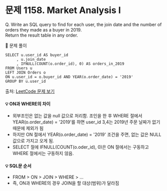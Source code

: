 # 문제 1158. Market Analysis I

Q. Write an SQL query to find for each user, the join date and the number of orders they made as a buyer in 2019. <br>
Return the result table in any order.

🔑 문제 풀이
```mysql
SELECT u.user_id AS buyer_id
     , u.join_date
     , IFNULL(COUNT(o.order_id), 0) AS orders_in_2019
FROM Users u
LEFT JOIN Orders o
ON u.user_id = o.buyer_id AND YEAR(o.order_date) = '2019'
GROUP BY u.user_id
```

출처: [LeetCode 문제 보기](https://leetcode.com/problems/market-analysis-i/description/)

#### 💡 ON과 WHERE의 차이 
- 외부조인은 없는 값을 null 값으로 처리함. 조인을 한 후 WHERE 절에서 YEAR(o.order_date) = '2019'를 하면 user_id 3,4는 2019년 주문 날짜가 없기 때문에 제외가 됨
- 하지만 ON 절에서 YEAR(o.order_date) = '2019' 조건을 주면, 없는 값은 NULL 값으로 가지고 오게 됨. 
- SELECT 절에 IFNULL(COUNT(o.oder_id), 0)은 ON 절에서는 구동하고 WHERE 절에서는 구동하지 않음. 

#### 💡 SQL문 순서
- FROM > ON > JOIN > WHERE > ... 
- 즉, ON과 WHERE의 경우 JOIN을 할 대상(범위)가 달라짐
